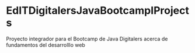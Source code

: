 # EdITDigitalersJavaBootcampIProjects
Proyecto integrador para el Bootcamp de Java Digitalers acerca de fundamentos del desarrolllo web

